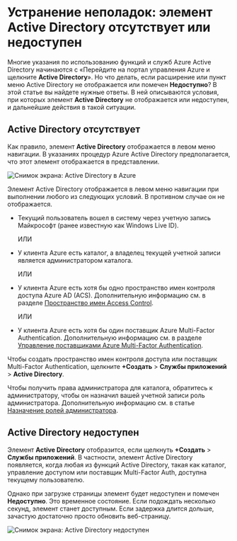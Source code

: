 <properties
   pageTitle="Устранение неполадок: элемент Active Directory отсутствует или недоступен | Microsoft Azure "
   description="Что делать, если пункт меню Active Directory не отображается на портале управления Azure."
   services="active-directory"
   documentationCenter="na"
   authors="msmbaldwin"
   manager="mbaldwin"
   editor=""/>

<tags
   ms.service="active-directory"
   ms.devlang="na"
   ms.topic="article"
   ms.tgt_pltfrm="na"
   ms.workload="identity"
   ms.date="09/16/2016"
   ms.author="mbaldwin"/>

# Устранение неполадок: элемент Active Directory отсутствует или недоступен

Многие указания по использованию функций и служб Azure Active Directory начинаются с «Перейдите на портал управления Azure и щелкните **Active Directory**». Но что делать, если расширение или пункт меню Active Directory не отображается или помечен **Недоступно**? В этой статье вы найдете нужные ответы. В ней описываются условия, при которых элемент **Active Directory** не отображается или недоступен, и дальнейшие действия в такой ситуации.

## Active Directory отсутствует

Как правило, элемент **Active Directory** отображается в левом меню навигации. В указаниях процедур Azure Active Directory предполагается, что этот элемент отображается в представлении.

![Снимок экрана: Active Directory в Azure](./media/active-directory-troubleshooting/typical-view.png)

Элемент Active Directory отображается в левом меню навигации при выполнении любого из следующих условий. В противном случае он не отображается.

* Текущий пользователь вошел в систему через учетную запись Майкрософт (ранее известную как Windows Live ID).

    ИЛИ

* У клиента Azure есть каталог, а владелец текущей учетной записи является администратором каталога.

    ИЛИ

* У клиента Azure есть хотя бы одно пространство имен контроля доступа Azure AD (ACS). Дополнительную информацию см. в разделе [Пространство имен Access Control](https://msdn.microsoft.com/library/azure/gg185908.aspx).

    ИЛИ

* У клиента Azure есть хотя бы один поставщик Azure Multi-Factor Authentication. Дополнительную информацию см. в разделе [Управление поставщиками Azure Multi-Factor Authentication](../multi-factor-authentication/multi-factor-authentication-get-started-cloud.md).

Чтобы создать пространство имен контроля доступа или поставщик Multi-Factor Authentication, щелкните **+Создать** > **Службы приложений** > **Active Directory**.

Чтобы получить права администратора для каталога, обратитесь к администратору, чтобы он назначил вашей учетной записи роль администратора. Дополнительную информацию см. в статье [Назначение ролей администратора](active-directory-assign-admin-roles.md).

## Active Directory недоступен

Элемент **Active Directory** отобразится, если щелкнуть **+Создать** > **Службы приложений**. В частности, элемент Active Directory появляется, когда любая из функций Active Directory, такая как каталог, управление доступом или поставщик Multi-Factor Auth, доступна текущему пользователю.

Однако при загрузке страницы элемент будет недоступен и помечен **Недоступно**. Это временное состояние. Если подождать несколько секунд, элемент станет доступным. Если задержка длится дольше, зачастую достаточно просто обновить веб-страницу.

![Снимок экрана: Active Directory недоступен](./media/active-directory-troubleshooting/not-available.png)

<!---HONumber=AcomDC_0921_2016-->